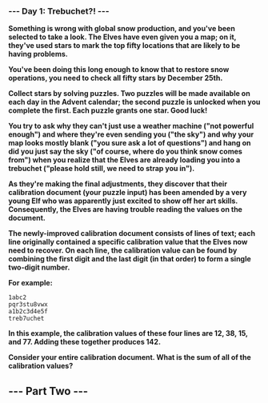 ### --- Day 1: Trebuchet?! ---

**Something is wrong with global snow production, and you've been selected to take a look. The Elves have even given you a map; on it, they've used stars to mark the top fifty locations that are likely to be having problems.**

**You've been doing this long enough to know that to restore snow operations, you need to check all fifty stars by December 25th.**

**Collect stars by solving puzzles. Two puzzles will be made available on each day in the Advent calendar; the second puzzle is unlocked when you complete the first. Each puzzle grants one star. Good luck!**

**You try to ask why they can't just use a weather machine ("not powerful enough") and where they're even sending you ("the sky") and why your map looks mostly blank ("you sure ask a lot of questions") and hang on did you just say the sky ("of course, where do you think snow comes from") when you realize that the Elves are already loading you into a trebuchet ("please hold still, we need to strap you in").**

**As they're making the final adjustments, they discover that their calibration document (your puzzle input) has been amended by a very young Elf who was apparently just excited to show off her art skills. Consequently, the Elves are having trouble reading the values on the document.**

**The newly-improved calibration document consists of lines of text; each line originally contained a specific calibration value that the Elves now need to recover. On each line, the calibration value can be found by combining the first digit and the last digit (in that order) to form a single two-digit number.**

**For example:**

```
1abc2
pqr3stu8vwx
a1b2c3d4e5f
treb7uchet
```

**In this example, the calibration values of these four lines are 12, 38, 15, and 77. Adding these together produces 142.**

**Consider your entire calibration document. What is the sum of all of the calibration values?**


## --- Part Two ---

